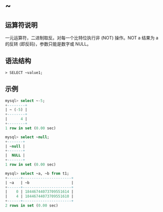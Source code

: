 # **~**

## **运算符说明**

一元运算符，二进制取反。对每一个比特位执行非 (NOT) 操作。NOT a 结果为 a 的反转 (即反码)，参数只能是数字或 NULL。

## **语法结构**

```
> SELECT ~value1;
```

## **示例**

```sql
mysql> select ~-5;
+--------+
| ~ (-5) |
+--------+
|      4 |
+--------+
1 row in set (0.00 sec)

mysql> select ~null;
+-------+
| ~null |
+-------+
|  NULL |
+-------+
1 row in set (0.00 sec)

mysql> select ~a, ~b from t1;
+------+----------------------+
| ~a   | ~b                   |
+------+----------------------+
|    0 | 18446744073709551614 |
|    4 | 18446744073709551610 |
+------+----------------------+
2 rows in set (0.00 sec)
```
